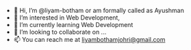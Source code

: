 - 👋 Hi, I’m @liyam-botham or am formally called as Ayushman
- 👀 I’m interested in Web Development,
- 🌱 I’m currently learning Web Development
- 💞️ I’m looking to collaborate on ...
- 📫 You can reach me at liyambothamjohri@gmail.com

<!---
liyam-botham/liyam-botham is a ✨ special ✨ repository because its `README.md` (this file) appears on your GitHub profile.
You can click the Preview link to take a look at your changes.
--->
